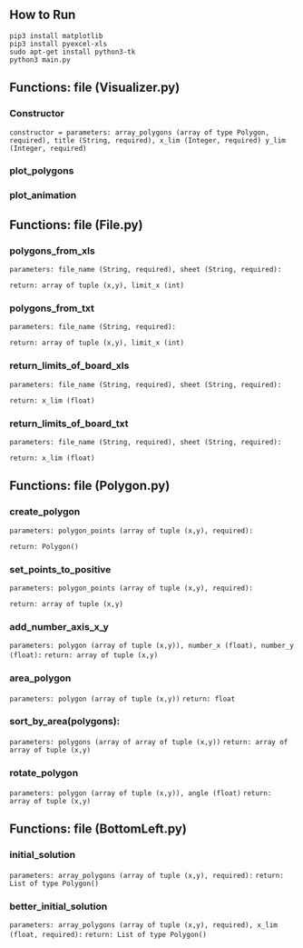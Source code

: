 ## How to Run
```
pip3 install matplotlib
pip3 install pyexcel-xls
sudo apt-get install python3-tk
python3 main.py
```
## Functions: file (Visualizer.py)

### Constructor
`
constructor = parameters: array_polygons (array of type Polygon, required), title (String, required), x_lim (Integer, required) y_lim (Integer, required)
`

### plot_polygons

### plot_animation

## Functions: file (File.py)
###  polygons_from_xls
`
parameters: file_name (String, required), sheet (String, required):
`

`
return: array of tuple (x,y), limit_x (int)
`

###  polygons_from_txt
`
parameters: file_name (String, required):
`

`
return: array of tuple (x,y), limit_x (int)
`

###  return_limits_of_board_xls
`
parameters: file_name (String, required), sheet (String, required):
`

`
return: x_lim (float)
`

###  return_limits_of_board_txt
`
parameters: file_name (String, required), sheet (String, required):
`

`
return: x_lim (float)
`
## Functions: file (Polygon.py)
### create_polygon
`
parameters: polygon_points (array of tuple (x,y), required):
`

`
return: Polygon()
`

### set_points_to_positive
`
parameters: polygon_points (array of tuple (x,y), required):
`

`
return: array of tuple (x,y)
`

### add_number_axis_x_y
`
parameters: polygon (array of tuple (x,y)), number_x (float), number_y (float):
`
`
return: array of tuple (x,y)
`

### area_polygon
`
parameters: polygon (array of tuple (x,y))
`
`
return: float
`

### sort_by_area(polygons):
`
parameters: polygons (array of array of tuple (x,y))
`
`
return: array of array of tuple (x,y)
`

### rotate_polygon
`
parameters: polygon (array of tuple (x,y)), angle (float)
`
`
return: array of tuple (x,y)
`

## Functions: file (BottomLeft.py)
### initial_solution
`
parameters: array_polygons (array of tuple (x,y), required):
`
`
return: List of type Polygon()
`
### better_initial_solution
`
parameters: array_polygons (array of tuple (x,y), required), x_lim (float, required):
`
`
return: List of type Polygon()
`
